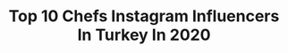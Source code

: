 ---
title: Top 10 Chefs Instagram Influencers In Turkey In 2020
description: >-
  Find top chefs Instagram influencers in Turkey in 2020. Most popular hashtags: #istanbul #today #kahvalt.
platform: Instagram
hits: 144
text_top: Identify the top-rated Instagram accounts on inBeat.
text_bottom: inBeat holds 144 Instagram influencers like this in Turkey for you to collaborate.
profiles:
  - username: "serifeaksoy"
    fullname: >-
      Serife Aksoy
    bio: >-
      👩🏻‍🍳 Chef&Permaculture Designer 📺 24Kitchen “à la şerife“ 🎓 LeCordonBleu GrandDiplome🥇 👩🏻‍🌾 Royalbotanic garden 💻 www.serifeaksoy.com
    location: "Turkey"
    followers: 182033
    engagement: 364
    commentsToLikes: 0.024547
    id: ck6ue50gdouw70j71v6005es9
    verified: false
    hashtags: "#temelaksoy, #womensupportingwomen, #istanbulso, #fototemelaksoy"
  - username: "adeneksi"
    fullname: >-
      A.Aden Eksi
    bio: >-
      Mutfağınızın gizli chefleriyiz. www.adenkemiksuyu.com www.kangrubunagorebeslen Tafed ailesi üyesi Chef holistik beslenme uzmanı
    location: "Turkey"
    followers: 34194
    engagement: 41
    commentsToLikes: 0.091745
    id: ckap950yar6eb0i781q3xrabz
    verified: false
    hashtags: "#kad, #istanbulso, #uysal, #zilli"
  - username: "minnosrider"
    fullname: >-
      İlayda DEMİRCİ
    bio: >-
      NKÜ - BESYO Swim Coach 🏊🏻‍♀️ Sailor ⛵️ Lifeguard ⛑ Chef 👩🏼‍🍳 🇹🇷 🇧🇬
    location: "Turkey"
    followers: 7263
    engagement: 1250
    commentsToLikes: 0.017287
    id: ck14in226g7jq0i19b5hlndfc
    verified: false
    hashtags: "#motorcycle, #gopro, #girl, #honda"
  - username: "lisssheep"
    fullname: >-
      Лиза Кузнецова | Лисшип
    bio: >-
      🇷🇺 @ratemodelmanagement Model |Healthy-chef cook| Blogger |Обзоры кафе и ресторанов| Екатеринбург ➡️ Istanbul 📍🇹🇷
    location: "Turkey"
    followers: 43772
    engagement: 162
    commentsToLikes: 0.049013
    id: ck0w211mjm4el0i1912v2qbfi
    verified: false
    hashtags: "#rebirth, #sunkissed, #lisssheepslife, #haveabeautifulday"
  - username: "ece.zaim"
    fullname: >-
      Ece Zaim
    bio: >-
      Chef | Food Lover | TV Cook | Mom | Cookbook Author📚İletişim; ecezaimiletisim@gmail.com 💌 Açık Mutfak'ın 9. Baskı tükendi🙏🏻
    location: "Turkey"
    followers: 289507
    engagement: 309
    commentsToLikes: 0.060688
    id: ck0w3nn40ubvc0i19ghhyaf48
    verified: false
    hashtags: "#zaiming, #today, #ecezaimtarifi, #ad"
  - username: "jaleblc"
    fullname: >-
      jbalci
    bio: >-
      Chef, Yemek kitabı yazarı, cookbookauthor Catering Şefi, Antiochia concept Restoran Kurucusu, Lokanta Farina, Menü Danışmanı Foodstylist
    location: "Turkey"
    followers: 32660
    engagement: 363
    commentsToLikes: 0.071726
    id: ck5qb7tcbk92o0i11hmc5fdqq
    verified: false
    hashtags: "#jalebalciileantakyaveotesi, #ayva, #bodrum, #tadindayolculuk"
  - username: "minikgezenti"
    fullname: >-
      Ayfer Yıldız Travel Lifestyle
    bio: >-
      Entrepreneur • Pastry Chef Based in Istanbul @piriguide Lizbon Business Inquiry : mgezenti@gmail.com #kenditurunukendinyap
    location: "Turkey"
    followers: 30709
    engagement: 345
    commentsToLikes: 0.080044
    id: ck6tilfpr0xx40j711xldrtty
    verified: false
    hashtags: "#travel, #travelblogger, #turkey, #me"
  - username: "bulentchef"
    fullname: >-
      Bülent Tokatlı
    bio: >-
      Profesyonel #aşcı #şef #chef #bülenttokatlı #danışman #egitmen #counselor Sevgini bıçağa, ruhunu ateşe vereceksin. ♨🔪🔪🔪♨
    location: "Turkey"
    followers: 16005
    engagement: 459
    commentsToLikes: 0.358152
    id: ckap9571er7590i781ba161kk
    verified: false
    hashtags: "#sa, #tatl, #bulentchef, #chef"
  - username: "aydanustkanat"
    fullname: >-
      Aydan Ustkanat
    bio: >-
      Gourmand Best of The World Chef/Photographer #yapyepaylas #mevsimindeyemek
    location: "Turkey"
    followers: 135592
    engagement: 180
    commentsToLikes: 0.047894
    id: ck13483jdv6ib0i19a81vfru7
    verified: true
    hashtags: "#food, #yemek, #vegetarian, #eniyilerikesfet"
  - username: "chefeyupkemalsevinc"
    fullname: >-
      eyüp kemal sevinç
    bio: >-
      Chef & Owner 🔪 EKS Culinary Academy @eksmutfakakademi #eksmutfak @gourmetandstyling #gourmetandstyling YouTube Kanalımız 👇🏻
    location: "Turkey"
    followers: 79519
    engagement: 177
    commentsToLikes: 0.109250
    id: ck5q4j6uqp6yb0i111aduxa4e
    verified: true
    hashtags: "#ey, #chefdukkan, #eksmutfakakademisi, #gastromedya"
---